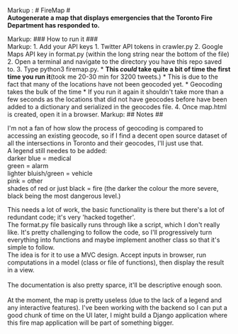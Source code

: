 Markup : # FireMap #<br />
<b>Autogenerate a map that displays emergencies that the Toronto Fire Department has responded to.</b> <br />

Markup: ### How to run it ###<br />
Markup: 1. Add your API keys
 			1. Twitter API tokens in crawler.py
			2. Google Maps API key in format.py (within the long string near the bottom of the file)
		2. Open a terminal and navigate to the directory you have this repo saved to.
		3. Type python3 firemap.py.
			* <b>This <i>could</i> take quite a bit of time the first time you run it</b>(took me 20-30 min for 3200 tweets.)
			* This is due to the fact that many of the locations have not been geocoded yet.
				* Geocoding takes the bulk of the time
			* If you run it again it shouldn't take more than a few seconds as the locations that did not have geocodes before have been added to a dictionary and serialized in the geocodes file.
		4. Once map.html is created, open it in a browser.
Markup: ## Notes ##<br />

I'm not a fan of how slow the process of geocoding is compared to accessing an existing geocode, so if I find a decent open source dataset of all the intersections in Toronto and their geocodes, I'll just use that.<br />
A legend still needes to be added:<br />
darker blue = medical<br />
green = alarm<br />
lighter bluish/green = vehicle <br />
pink = other<br />
shades of red or just black = fire (the darker the colour the more severe, black being the most dangerous level.)<br />

This needs a lot of work, the basic functionality is there but there's a lot of redundant code; it's very 'hacked together'.<br />
The format.py file basically runs through like a script, which I don't really like. It's pretty challenging to follow the code, so I'll progressively turn everything into functions and maybe implement another class so that it's simple to follow.<br /> The idea is for it to use a MVC design. Accept inputs in browser, run computations in a model (class or file of functions), then display the result in a view.<br /><br />
The documentation is also pretty sparce, it'll be descriptive enough soon.<br /><br />
At the moment, the map is pretty useless (due to the lack of a legend and any interactive features). I've been working with the backend so I can put a good chunk of time on the UI later, I might build a Django application where this fire map application will be part of something bigger.
